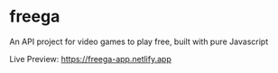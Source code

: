 # freega
An API project for video games to play free, built with pure Javascript

Live Preview: https://freega-app.netlify.app
